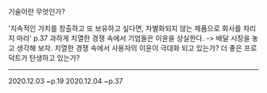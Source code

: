 기술이란 무엇인가?


'지속적인 가치를 창출하고 또 보유하고 싶다면, 차별화되지 않는 제품으로 회사를 차리지 마라' p.37
과하게 치열한 경쟁 속에서 기업들은 이윤을 상실한다. -> 배달 시장을 놓고 생각해 보자. 치열한 경쟁 속에서 사용자의 이윤이 극대화 되고 있는가? 더 좋은 프로덕트가 탄생하고 있는가? 

---
2020.12.03 ~p.19
2020.12.04 ~p.37